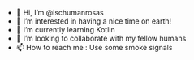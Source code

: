 - 👋 Hi, I’m @ischumanrosas
- 👀 I’m interested in having a nice time on earth!
- 🌱 I’m currently learning Kotlin
- 💞️ I’m looking to collaborate with my fellow humans
- 📫 How to reach me : Use some smoke signals

<!---
ischumanrosas/ischumanrosas is a ✨ special ✨ repository because its `README.md` (this file) appears on your GitHub profile.
You can click the Preview link to take a look at your changes.
--->
